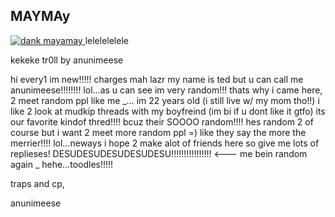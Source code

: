 MAYMAy
-----------
<a href="http://akk.li/pics/anne/jpg">![dank mayamay](http://cdn.alltheragefaces.com/img/faces/large/laughing-lol-crazy-clean-l.png)
</a>
lelelelelele

kekeke tr0ll by anunimeese


hi every1 im new!!!!! charges mah lazr my name is ted but u can call me anunimeese!!!!!!!! lol…as u can see im very random!!! thats why i came here, 2 meet random ppl like me _… im 22 years old (i still live w/ my mom tho!!) i like 2 look at mudkip threads with my boyfreind (im bi if u dont like it gtfo) its our favorite kindof thred!!!! bcuz their SOOOO random!!!! hes random 2 of course but i want 2 meet more random ppl =) like they say the more the merrier!!!! lol…neways i hope 2 make alot of friends here so give me lots of replieses! DESUDESUDESUDESUDESU!!!!!!!!!!!!!!!! <--- me bein random again _ hehe…toodles!!!!!

traps and cp,

anunimeese
